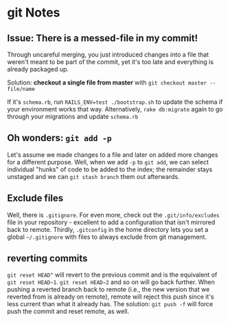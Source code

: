 # git Notes

## Issue: There is a messed-file in my commit!
Through uncareful merging, you just introduced changes into a file that
weren't meant to be part of the commit, yet it's too late and everything
is already packaged up.

Solution: **checkout a single file from master** with `git checkout
master -- file/name`

If it's `schema.rb`, run `RAILS_ENV=test ./bootstrap.sh` to update the
schema if your environment works that way. Alternatively, `rake
db:migrate` again to go through your migrations and update `schema.rb`

## Oh wonders: `git add -p`
Let's assume we made changes to a file and later on added more changes
for a different purpose. Well, when we add `-p` to `git add`, we can
select individual "hunks" of code to be added to the index; the
remainder stays unstaged and we can `git stash branch` them out
afterwards.

## Exclude files
Well, there is `.gitignore`. For even more, check out the
`.git/info/excludes` file in your repository - excellent to add a
configuration that isn't mirrored back to remote.
Thirdly, `.gitconfig` in the home directory lets you set a global
`~/.gitignore` with files to always exclude from git management.

## reverting commits
`git reset HEAD^` will revert to the previous commit and is the
equivalent of `git reset HEAD~1`. `git reset HEAD~2`
and so on will go back further.
When pushing a reverted branch back to remote (i.e., the new version
that we reverted from is already on remote), remote will reject this
push since it's less current than what it already has. The solution:
`git push -f` will force push the commit and reset remote, as well.
